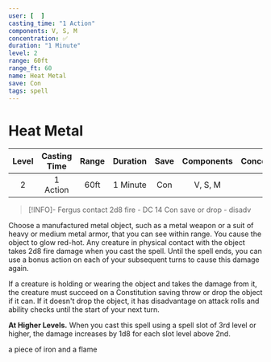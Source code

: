 ```yaml
---
user: [  ]
casting_time: "1 Action"
components: V, S, M
concentration: ✅
duration: "1 Minute"
level: 2
range: 60ft
range_ft: 60
name: Heat Metal
save: Con
tags: spell
---
```

# Heat Metal

| **Level** | **Casting Time** | **Range** | **Duration** | **Save** | **Components** | **Concentration** |
|:---:|:---:|:---:|:---:|:---:|:---:|:---:|
| 2 | 1 Action | 60ft | 1 Minute | Con | V, S, M | ✅ |

> [!INFO]- Fergus
> contact 2d8 fire - DC 14 Con save or drop - disadv

Choose a manufactured metal object, such as a metal weapon or a suit of heavy or medium metal armor, that you can see within range. You cause the object to glow red-hot. Any creature in physical contact with the object takes 2d8 fire damage when you cast the spell. Until the spell ends, you can use a bonus action on each of your subsequent turns to cause this damage again.

If a creature is holding or wearing the object and takes the damage from it, the creature must succeed on a Constitution saving throw or drop the object if it can. If it doesn't drop the object, it has disadvantage on attack rolls and ability checks until the start of your next turn.

**At Higher Levels.** When you cast this spell using a spell slot of 3rd level or higher, the damage increases by 1d8 for each slot level above 2nd.

a piece of iron and a flame
